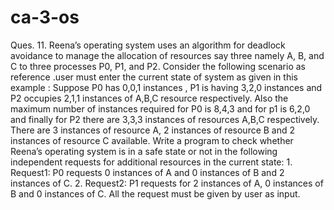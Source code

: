 # ca-3-os
Ques. 11. Reena’s operating system uses an algorithm for deadlock avoidance to manage the allocation of resources say three namely A, B, and C to three processes P0, P1, and P2. Consider the following scenario as reference .user must enter the current state of system as given in this example :    Suppose P0 has 0,0,1 instances , P1 is having 3,2,0 instances and P2 occupies 2,1,1 instances of A,B,C resource respectively.   Also the maximum number of instances required for P0 is 8,4,3 and for p1 is 6,2,0 and finally for P2 there are 3,3,3 instances of resources A,B,C respectively. There are 3 instances of resource A, 2 instances of resource B and 2 instances of resource C available. Write a program to check whether Reena’s operating system is in a safe state or not in the following independent requests for additional resources in the   current state:   1. Request1: P0 requests 0 instances of A and 0 instances of B and 2 instances of C.  2. Request2: P1 requests for 2 instances of A, 0 instances of B and 0 instances of C.   All the request must be given by user as input. 
